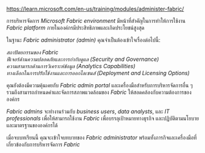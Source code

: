 
https://learn.microsoft.com/en-us/training/modules/administer-fabric/

การบริหารจัดการ _Microsoft Fabric environment_ มีหน้าที่สำคัญในการทำให้การใช้งาน _Fabric platform_ ภายในองค์กรมีประสิทธิภาพและเกิดประโยชน์สูงสุด

ในฐานะ _Fabric administrator (admin)_ คุณจำเป็นต้องเข้าใจเรื่องต่อไปนี้:

*สถาปัตยกรรมของ Fabric*  
*ฟีเจอร์ด้านความปลอดภัยและการกำกับดูแล (Security and Governance)*  
*ความสามารถด้านการวิเคราะห์ข้อมูล (Analytics Capabilities)*  
*ทางเลือกในการปรับใช้งานและการออกไลเซนส์ (Deployment and Licensing Options)*

คุณยังต้องมีความคุ้นเคยกับ _Fabric admin portal_ และเครื่องมือสำหรับการบริหารจัดการอื่น ๆ รวมถึงสามารถกำหนดค่าและจัดการสภาพแวดล้อมของ _Fabric_ ให้สอดคล้องกับความต้องการขององค์กร

_Fabric admins_ จะทำงานร่วมกับ _business users_, _data analysts_, และ _IT professionals_ เพื่อให้สามารถใช้งาน _Fabric_ เพื่อบรรลุเป้าหมายทางธุรกิจ และปฏิบัติตามนโยบายและมาตรฐานขององค์กรได้

เมื่อจบบทเรียนนี้ คุณจะเข้าใจบทบาทของ _Fabric administrator_ พร้อมทั้งภารกิจและเครื่องมือที่เกี่ยวข้องกับการบริหารจัดการ _Fabric_